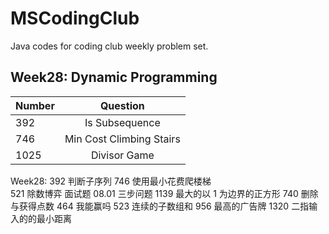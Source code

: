 # MSCodingClub
Java codes for coding club weekly problem set.

## Week28: Dynamic Programming
|Number       |     Question                    |
| :-----------|     :----------:                | 
|392          |     Is Subsequence              |
|746          |     Min Cost Climbing Stairs    |
|1025         |     Divisor Game                |


Week28:
    392 判断子序列
    746 使用最小花费爬楼梯  
    521 除数博弈 
    面试题 08.01 三步问题 
    1139 最大的以 1 为边界的正方形 
    740 删除与获得点数 
    464 我能赢吗 
    523 连续的子数组和 
    956 最高的广告牌 
    1320 二指输入的的最小距离 


